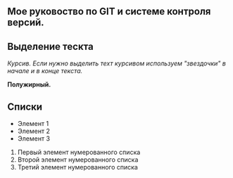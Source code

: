 ## Мое руковоство по GIT и системе контроля версий.

## Выделение тескта

*Курсив.*
*Если нужно выделить техт курсивом используем "звездочки" в начале и в конце текста.*

**Полужирный.**

## Списки

* Элемент 1
* Элемент 2
* Элемент 3

1. Первый элемент нумерованного списка
2. Второй элемент нумерованного списка
3. Третий элемент нумерованного списка


